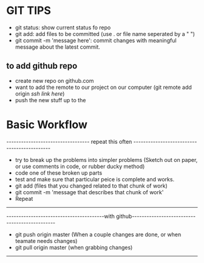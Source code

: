 # GIT TIPS

- git status:                   show current status fo repo
- git add:                      add files to be committed (use . or file name seperated by a " ")
- git commit -m 'message here': commit changes with meaningful message about the latest commit. 

## to add github repo

- create new repo on github.com
- want to add the remote to our project on our computer (git remote add origin _ssh link here_)
- push the new stuff up to the 

# Basic Workflow

---------------------------------- repeat this often --------------------------------------------
- try to break up the problems into simpler problems (Sketch out on paper, or use comments in code, or rubber ducky method)
- code one of these broken up parts
- test and make sure that particular peice is complete and works. 
- git add (files that you changed related to that chunk of work)
- git commit -m 'message that describes that chunk of work'
- Repeat
-------------------------------------------------------------------------------------------------

----------------------------------------with github----------------------------------------------

- git push origin master (When a couple changes are done, or when teamate needs changes)
- git pull origin master (when grabbing changes)
-------------------------------------------------------------------------------------------------
